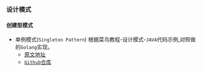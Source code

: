 ### 设计模式
#### 创建型模式
+ 单例模式(`Singleton Pattern`) 
  根据菜鸟教程-设计模式-`JAVA`代码示例,对照做的`Golang`实现。
  + [原文地址](https://www.runoob.com/design-pattern/singleton-pattern.html)
  + [`Github`仓库](https://github.com/fengziren/designPatterns/tree/main/singleton)